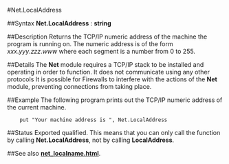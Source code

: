
#Net.LocalAddress

##Syntax
**Net.LocalAddress** : **string**



##Description
Returns the TCP/IP numeric address of the machine the program is running on. The numeric address is of the form _xxx_._yyy_._zzz_._www_ where each segment is a number from 0 to 255.



##Details
The **Net** module requires a TCP/IP stack to be installed and operating in order to function. It does not communicate using any other protocols
It is possible for Firewalls to interfere with the actions of the **Net** module, preventing connections from taking place.



##Example
The following program prints out the TCP/IP numeric address of the current machine.


        put "Your machine address is ", Net.LocalAddress
##Status
Exported qualified.
This means that you can only call the function by calling **Net.LocalAddress**, not by calling **LocalAddress**.



##See also
**[net_localname.html](Net.LocalName)**.



